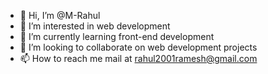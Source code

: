 - 👋 Hi, I’m @M-Rahul
- 👀 I’m interested in web development
- 🌱 I’m currently learning front-end development
- 💞️ I’m looking to collaborate on web development projects
- 📫 How to reach me mail at rahul2001ramesh@gmail.com

<!---
M-Rahul1/M-Rahul1 is a ✨ special ✨ repository because its `README.md` (this file) appears on your GitHub profile.
You can click the Preview link to take a look at your changes.
--->
